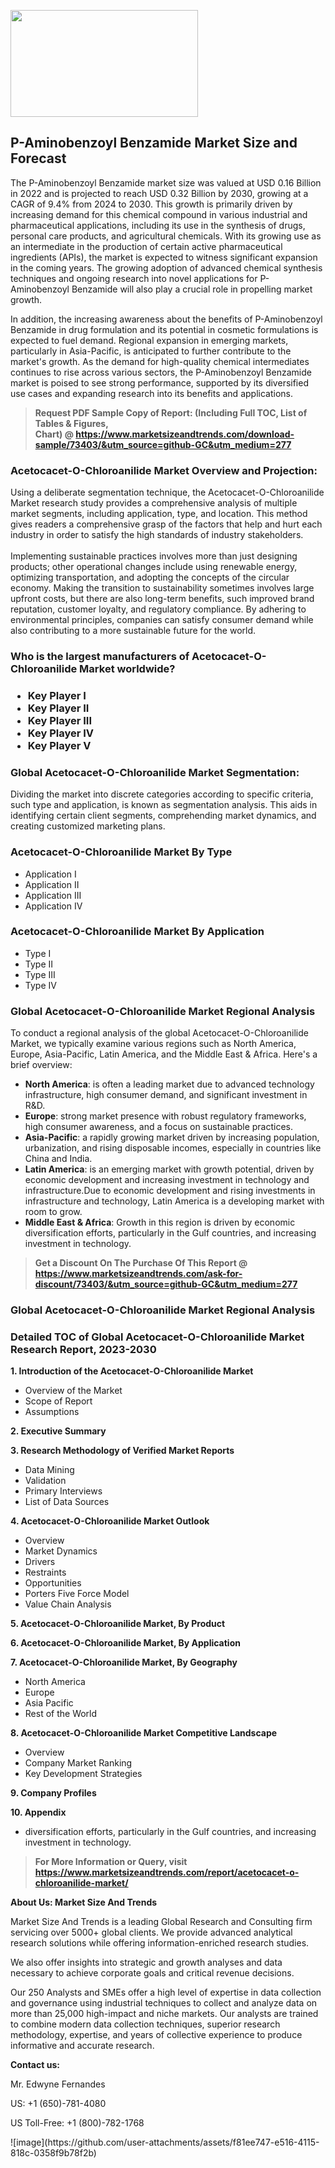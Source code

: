 <p><img class="alignnone size-medium wp-image-20088" src="https://ffe5etoiles.com/wp-content/uploads/2024/12/MST1-300x171.png" alt="" width="300" height="171" /></p><h2>P-Aminobenzoyl Benzamide Market Size and Forecast</h2><p>The P-Aminobenzoyl Benzamide market size was valued at USD 0.16 Billion in 2022 and is projected to reach USD 0.32 Billion by 2030, growing at a CAGR of 9.4% from 2024 to 2030. This growth is primarily driven by increasing demand for this chemical compound in various industrial and pharmaceutical applications, including its use in the synthesis of drugs, personal care products, and agricultural chemicals. With its growing use as an intermediate in the production of certain active pharmaceutical ingredients (APIs), the market is expected to witness significant expansion in the coming years. The growing adoption of advanced chemical synthesis techniques and ongoing research into novel applications for P-Aminobenzoyl Benzamide will also play a crucial role in propelling market growth.</p><p>In addition, the increasing awareness about the benefits of P-Aminobenzoyl Benzamide in drug formulation and its potential in cosmetic formulations is expected to fuel demand. Regional expansion in emerging markets, particularly in Asia-Pacific, is anticipated to further contribute to the market's growth. As the demand for high-quality chemical intermediates continues to rise across various sectors, the P-Aminobenzoyl Benzamide market is poised to see strong performance, supported by its diversified use cases and expanding research into its benefits and applications.</p></p><blockquote id="" class=""><strong>Request PDF Sample Copy of Report: (Including Full TOC, List of Tables &amp; Figures, Chart)&nbsp;@&nbsp;<strong><a href="https://www.marketsizeandtrends.com/download-sample/73403/&utm_source=github-GC&utm_medium=277" target="_blank">https://www.marketsizeandtrends.com/download-sample/73403/&utm_source=github-GC&utm_medium=277</a></strong></strong></blockquote><h3 id="" class="">Acetocacet-O-Chloroanilide Market&nbsp;Overview and Projection:</h3><p id="" class="">Using a deliberate segmentation technique, the Acetocacet-O-Chloroanilide Market research study provides a comprehensive analysis of multiple market segments, including application, type, and location. This method gives readers a comprehensive grasp of the factors that help and hurt each industry in order to satisfy the high standards of industry stakeholders. <br /> <br />Implementing sustainable practices involves more than just designing products; other operational changes include using renewable energy, optimizing transportation, and adopting the concepts of the circular economy. Making the transition to sustainability sometimes involves large upfront costs, but there are also long-term benefits, such improved brand reputation, customer loyalty, and regulatory compliance. By adhering to environmental principles, companies can satisfy consumer demand while also contributing to a more sustainable future for the world.</p><h3 id="" class="">Who is the largest manufacturers of&nbsp;Acetocacet-O-Chloroanilide Market worldwide?</h3><h3 class=""><p><ul><li>Key Player I </li><li> Key Player II </li><li> Key Player III </li><li> Key Player IV </li><li> Key Player V</li></ul></p></h3><h3 id="" class="">Global&nbsp;Acetocacet-O-Chloroanilide Market Segmentation:</h3><p id="" class="">Dividing the market into discrete categories according to specific criteria, such type and application, is known as segmentation analysis. This aids in identifying certain client segments, comprehending market dynamics, and creating customized marketing plans.</p><h3 id="" class="">Acetocacet-O-Chloroanilide Market&nbsp;By Type</h3><p><p><ul><li>Application I</li><li> Application II</li><li> Application III</li><li> Application IV</p></li></ul></p></p><h3 id="" class="">Acetocacet-O-Chloroanilide Market&nbsp;By Application</h3><p class=""><p><ul><li>Type I</li><li> Type II</li><li> Type III</li><li> Type IV</li></ul></p></p><h3 id="" class="">Global Acetocacet-O-Chloroanilide Market Regional Analysis</h3><p id="" class="">To conduct a regional analysis of the global Acetocacet-O-Chloroanilide Market, we typically examine various regions such as North America, Europe, Asia-Pacific, Latin America, and the Middle East &amp; Africa. Here's a brief overview:</p><ul><li><strong>North America</strong>: is often a leading market due to advanced technology infrastructure, high consumer demand, and significant investment in R&amp;D.</li><li><strong>Europe</strong>: strong market presence with robust regulatory frameworks, high consumer awareness, and a focus on sustainable practices.</li><li><strong>Asia-Pacific</strong>: a rapidly growing market driven by increasing population, urbanization, and rising disposable incomes, especially in countries like China and India.</li><li><strong>Latin America</strong>: is an emerging market with growth potential, driven by economic development and increasing investment in technology and infrastructure.Due to economic development and rising investments in infrastructure and technology, Latin America is a developing market with room to grow.</li><li><strong>Middle East &amp; Africa</strong>: Growth in this region is driven by economic diversification efforts, particularly in the Gulf countries, and increasing investment in technology.</li></ul><blockquote id="" class=""><strong>Get a Discount On The Purchase Of This Report @ <strong><a href="https://www.marketsizeandtrends.com/ask-for-discount/73403/&utm_source=github-GC&utm_medium=277" target="_blank">https://www.marketsizeandtrends.com/ask-for-discount/73403/&utm_source=github-GC&utm_medium=277</a></strong></strong></blockquote><h3 id="" class="">Global Acetocacet-O-Chloroanilide Market Regional Analysis</h3><h3 id="" class="">Detailed TOC of Global Acetocacet-O-Chloroanilide Market Research Report, 2023-2030</h3><p id="" class=""><strong>1. Introduction of the Acetocacet-O-Chloroanilide Market</strong></p><ul><li>Overview of the Market</li><li>Scope of Report</li><li>Assumptions</li></ul><p id="" class=""><strong>2. Executive Summary</strong></p><p id="" class=""><strong>3. Research Methodology of Verified Market Reports</strong></p><ul><li>Data Mining</li><li>Validation</li><li>Primary Interviews</li><li>List of Data Sources</li></ul><p id="" class=""><strong>4. Acetocacet-O-Chloroanilide Market Outlook</strong></p><ul><li>Overview</li><li>Market Dynamics</li><li>Drivers</li><li>Restraints</li><li>Opportunities</li><li>Porters Five Force Model</li><li>Value Chain Analysis</li></ul><p id="" class=""><strong>5. Acetocacet-O-Chloroanilide Market, By Product</strong></p><p id="" class=""><strong>6. Acetocacet-O-Chloroanilide Market, By Application</strong></p><p id="" class=""><strong>7. Acetocacet-O-Chloroanilide Market, By Geography</strong></p><ul><li>North America</li><li>Europe</li><li>Asia Pacific</li><li>Rest of the World</li></ul><p id="" class=""><strong>8. Acetocacet-O-Chloroanilide Market Competitive Landscape</strong></p><ul><li>Overview</li><li>Company Market Ranking</li><li>Key Development Strategies</li></ul><p id="" class=""><strong>9. Company Profiles</strong></p><p id="" class=""><strong>10. Appendix</strong></p><ul><li>diversification efforts, particularly in the Gulf countries, and increasing investment in technology.</li></ul><blockquote id="" class=""><strong>For More Information or Query, visit <strong><strong><a href="https://www.marketsizeandtrends.com/report/acetocacet-o-chloroanilide-market/" target="_blank">https://www.marketsizeandtrends.com/report/acetocacet-o-chloroanilide-market/</a></strong></strong></strong></blockquote><p id="" class=""><strong>About Us: Market Size And Trends</strong></p><p id="" class="">Market Size And Trends is a leading Global Research and Consulting firm servicing over 5000+ global clients. We provide advanced analytical research solutions while offering information-enriched research studies.</p><p id="" class="">We also offer insights into strategic and growth analyses and data necessary to achieve corporate goals and critical revenue decisions.</p><p id="" class="">Our 250 Analysts and SMEs offer a high level of expertise in data collection and governance using industrial techniques to collect and analyze data on more than 25,000 high-impact and niche markets. Our analysts are trained to combine modern data collection techniques, superior research methodology, expertise, and years of collective experience to produce informative and accurate research.</p><p id="" class=""><strong>Contact us:</strong></p><p id="" class="">Mr. Edwyne Fernandes</p><p id="" class="">US: +1 (650)-781-4080</p><p id="" class="">US Toll-Free: +1 (800)-782-1768</p>
![image](https://github.com/user-attachments/assets/f81ee747-e516-4115-818c-0358f9b78f2b)
